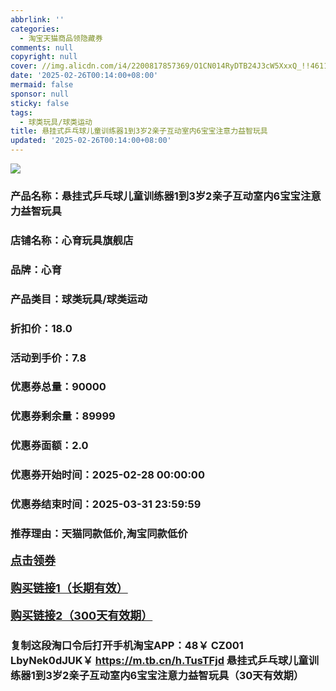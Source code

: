 ```yaml
---
abbrlink: ''
categories:
  - 淘宝天猫商品领隐藏券
comments: null
copyright: null
cover: //img.alicdn.com/i4/2200817857369/O1CN014RyDTB24J3cW5XxxQ_!!4611686018427384665-0-item_pic.jpg
date: '2025-02-26T00:14:00+08:00'
mermaid: false
sponsor: null
sticky: false
tags:
  - 球类玩具/球类运动
title: 悬挂式乒乓球儿童训练器1到3岁2亲子互动室内6宝宝注意力益智玩具
updated: '2025-02-26T00:14:00+08:00'
--- 
```


![](//img.alicdn.com/i4/2200817857369/O1CN014RyDTB24J3cW5XxxQ_!!4611686018427384665-0-item_pic.jpg)

### 产品名称：悬挂式乒乓球儿童训练器1到3岁2亲子互动室内6宝宝注意力益智玩具
### 店铺名称：心育玩具旗舰店
### 品牌：心育
### 产品类目：球类玩具/球类运动
### 折扣价：18.0
### 活动到手价：7.8
### 优惠券总量：90000
### 优惠券剩余量：89999
### 优惠券面额：2.0
### 优惠券开始时间：2025-02-28 00:00:00	
### 优惠券结束时间：2025-03-31 23:59:59	
### 推荐理由：天猫同款低价,淘宝同款低价

<p style="font-size: 18px; font-weight: bold;">
  <a href="https://uland.taobao.com/coupon/edetail?e=bxGQo7fCRNilhHvvyUNXZfh8CuWt5YH5OVuOuRD5gLJMmdsrkidbOWgpcJRl3wFwcV%2FlEyhmp8D7DXxcfa9XMo4OCr9df7%2Fl0bvEDbRYoo48MRGn185YtYt3q5iFqEN8C5IpKQ1cxA2pLI5XTDi4qHIE4r7wqPNK7NjcxRIBfQbVM%2Fe4LpP7OiwynAdGnOngsRcE0wncGCrllPgYUFVQOlN5AtlZ%2FDHd49IpuNimzZ39oIt1wrbvd3bN3ZFO%2FHcc8gw7CyR8B19SbnB%2BnTVamHLnbMi%2BJX1Gm7DVW77LMJvuxCYblzXMEIXixQisbZF4mcu84NAAUMWaxTQULkICJ8HUw3GH5SZ%2BZQUWDPdEFUc%3D&traceId=2166d8db17407296732636749d133b&union_lens=lensId%3AOPT%401740729677%40213dca75_0d70_1954b92f68f_cb14%4001%40eyJmbG9vcklkIjo3MzM1NH0ie" target="_blank">点击领券</a>
</p>
<p style="font-size: 18px; font-weight: bold;">
  <a href="https://s.click.taobao.com/t?e=m%3D2%26s%3DfwudPdJSzxRw4vFB6t2Z2ueEDrYVVa64K7Vc7tFgwiHjf2vlNIV67kkfnVn6TwKdFfrEfJ4hp2r3ID%2FV1RqsF4wnCJeELi4I%2FIEn%2BS1IjHAB0ghlTd7WlZVm%2FOAUUFw71qrpxiwMoCNxc1AtbZGVSxtvLTVqSXBoLzZWUurdGW3NEPXytV9ALq8XLr9cF0l0AOJ7n9hIYuTkWTPHo%2BXyoilBNeYNElKCHtOGBJGfYkMltZn%2Bw7UxJP9nNhYqEpBQrhgPEEd4gGEFYHaMy3NcfLTO8hVXH49zb%2FnUHMQd61%2FGCUoWt8%2BaTNaQOsd5M3zPmvlHY7IFxxPgyCZkYfgdRqJn5AyUbPoV" target="_blank">购买链接1（长期有效）</a>
</p>
<p style="font-size: 18px; font-weight: bold;">
  <a href="https://s.click.taobao.com/lPr5TNs" target="_blank">购买链接2（300天有效期）</a>
</p>

### 复制这段淘口令后打开手机淘宝APP：48￥ CZ001 LbyNek0dJUK￥ https://m.tb.cn/h.TusTFjd  悬挂式乒乓球儿童训练器1到3岁2亲子互动室内6宝宝注意力益智玩具（30天有效期）
